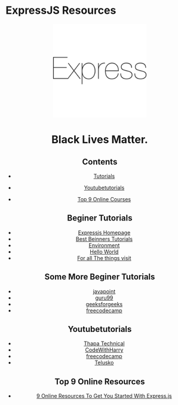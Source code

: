 # ExpressJS Resources

<div align="center">
	<code><img height="250" src="https://raw.githubusercontent.com/github/explore/80688e429a7d4ef2fca1e82350fe8e3517d3494d/topics/express/express.png"></code>
</div>
<div align="center">
	
# Black Lives Matter.

## Contents

- [Tutorials](#beginer-tutorials)<br/> 

- [ Youtubetutorials](#beginer-tutorials)<br/> 

- [Top 9 Online Courses](#beginer-tutorials)<br/> 

## Beginer Tutorials

- [Expressjs Homepage ](https://https://expressjs.com/)
- [Best Beinners Tutorials ](https://www.tutorialspoint.com/expressjs/index.htm)
- [Environment ](https://www.tutorialspoint.com/expressjs/expressjs_environment.htm)
- [Hello World ](https://www.tutorialspoint.com/expressjs/expressjs_hello_world.htm)
- [For all The things visit ](https://www.tutorialspoint.com/index.htm)

## Some More Beginer Tutorials
- [javapoint](https://https://www.javatpoint.com/expressjs-tutorial)
- [guru99](https://www.guru99.com/node-js-express.html)
- [geeksforgeeks](https://www.geeksforgeeks.org/introduction-to-express/)
- [freecodecamp](https://www.freecodecamp.org/news/express-explained-with-examples-installation-routing-middleware-and-more/)

## Youtubetutorials
-  [Thapa Technical](https://www.youtube.com/playlist?list=PLwGdqUZWnOp3Vqww2cL5KbDkShj4NMRzk) 
-  [CodeWithHarry](https://www.youtube.com/playlist?list=PLu0W_9lII9agiCUZYRsvtGTXdxkzPyItg) 
-  [freecodecamp](https://www.youtube.com/watch?v=G8uL0lFFoN0) 
-  [Telusko](https://www.youtube.com/watch?v=2ojkb44XObc) 

## Top 9 Online Resources
-  [9 Online Resources To Get You Started With Express.js](https://medium.com/@abhi.eduonix/9-online-resources-to-get-you-started-with-express-js-98503c143916) 


